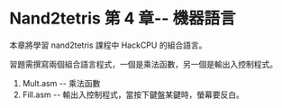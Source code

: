# Nand2tetris 第 4 章-- 機器語言

本章將學習 nand2tetris 課程中 HackCPU 的組合語言。

習題需撰寫兩個組合語言程式，一個是乘法函數，另一個是輸出入控制程式。

1. Mult.asm -- 乘法函數
2. Fill.asm -- 輸出入控制程式，當按下鍵盤某鍵時，螢幕要反白。
